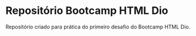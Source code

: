 # Repositório Bootcamp HTML Dio 
Repositório criado para prática do primeiro desafio do Bootcamp HTML Dio.
